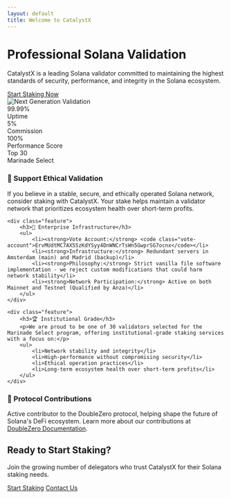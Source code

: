```yaml
---
layout: default
title: Welcome to CatalystX
---
```


<div class="hero">
    <div class="hero-content">
        <h1>Professional Solana Validation</h1>
        <p>CatalystX is a leading Solana validator committed to maintaining the highest standards of security, performance, and integrity in the Solana ecosystem.</p>
        <a href="{{ '/services' | relative_url }}" class="cta-button">Start Staking Now</a>
    </div>
    <div class="hero-image">
        <picture>
            <source srcset="{{ '/assets/images/ArtificialIntelligence_03.webp' | relative_url }}" type="image/webp">
            <img src="{{ '/assets/images/ArtificialIntelligence_03.web.jpg' | relative_url }}" alt="Next Generation Validation" class="hero-illustration">
        </picture>
    </div>
</div>

<div class="stats-grid">
    <div class="stat-card">
        <div class="stat-value">99.99%</div>
        <div class="stat-label">Uptime</div>
    </div>
    <div class="stat-card">
        <div class="stat-value">5%</div>
        <div class="stat-label">Commission</div>
    </div>
    <div class="stat-card">
        <div class="stat-value">100%</div>
        <div class="stat-label">Performance Score</div>
    </div>
    <div class="stat-card">
        <div class="stat-value">Top 30</div>
        <div class="stat-label">Marinade Select</div>
    </div>
</div>

<div class="features">
    <div class="feature">
        <h3>🌟 Support Ethical Validation</h3>
        <p>If you believe in a stable, secure, and ethically operated Solana network, consider staking with CatalystX. Your stake helps maintain a validator network that prioritizes ecosystem health over short-term profits.</p>
    </div>

    <div class="feature">
        <h3>🔧 Enterprise Infrastructure</h3>
        <ul>
            <li><strong>Vote Account:</strong> <code class="vote-account">ErvMUdtMC7AX55zKdYSyy4DnWNCrTsWn5GwprSG7ocnx</code></li>
            <li><strong>Infrastructure:</strong> Redundant servers in Amsterdam (main) and Madrid (backup)</li>
            <li><strong>Philosophy:</strong> Strict vanilla file software implementation - we reject custom modifications that could harm network stability</li>
            <li><strong>Network Participation:</strong> Active on both Mainnet and Testnet (Qualified by Anza)</li>
        </ul>
    </div>

    <div class="feature">
        <h3>🏆 Institutional Grade</h3>
        <p>We are proud to be one of 30 validators selected for the Marinade Select program, offering institutional-grade staking services with a focus on:</p>
        <ul>
            <li>Network stability and integrity</li>
            <li>High-performance without compromising security</li>
            <li>Ethical operation practices</li>
            <li>Long-term ecosystem health over short-term profits</li>
        </ul>
    </div>
</div>

<div class="feature">
    <h3>🔗 Protocol Contributions</h3>
    <p>Active contributor to the DoubleZero protocol, helping shape the future of Solana's DeFi ecosystem. Learn more about our contributions at <a href="https://doublezero.documentation">DoubleZero Documentation</a>.</p>
</div>

<div class="cta-section">
    <h2>Ready to Start Staking?</h2>
    <p>Join the growing number of delegators who trust CatalystX for their Solana staking needs.</p>
    <div class="cta-buttons">
        <a href="{{ '/services' | relative_url }}" class="cta-button">Start Staking</a>
        <a href="{{ '/contact' | relative_url }}" class="cta-button secondary">Contact Us</a>
    </div>
</div> 